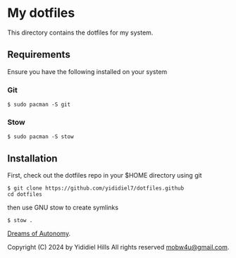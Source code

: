 # My dotfiles

This directory contains the dotfiles for my system.

## Requirements

Ensure you have the following installed on your system

### Git

```
$ sudo pacman -S git
```

### Stow
```
$ sudo pacman -S stow
```

## Installation

First, check out the dotfiles repo in your $HOME directory using git


```
$ git clone https://github.com/yididiel7/dotfiles.github
cd dotfiles
```

then use GNU stow to create symlinks

```
$ stow .
```

[Dreams of Autonomy](https://youtu.be/y6XCebnB9gs?si=ZehUg0izUEzVBA5a).

Copyright (C) 2024 by Yididiel Hills All rights reserved <mobw4u@gmail.com>.
